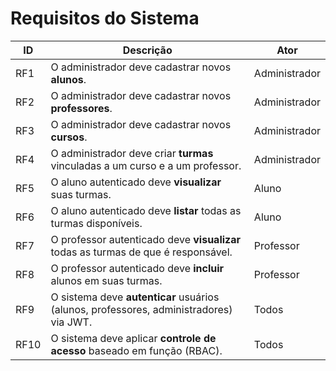 # Requisitos do Sistema

| ID   | Descrição                                                                              | Ator          |
| ---- | -------------------------------------------------------------------------------------- | ------------- |
| RF1  | O administrador deve cadastrar novos **alunos**.                                       | Administrador |
| RF2  | O administrador deve cadastrar novos **professores**.                                  | Administrador |
| RF3  | O administrador deve cadastrar novos **cursos**.                                       | Administrador |
| RF4  | O administrador deve criar **turmas** vinculadas a um curso e a um professor.          | Administrador |
| RF5  | O aluno autenticado deve **visualizar** suas turmas.                                   | Aluno         |
| RF6  | O aluno autenticado deve **listar** todas as turmas disponíveis.                       | Aluno         |
| RF7  | O professor autenticado deve **visualizar** todas as turmas de que é responsável.      | Professor     |
| RF8  | O professor autenticado deve **incluir** alunos em suas turmas.                        | Professor     |
| RF9  | O sistema deve **autenticar** usuários (alunos, professores, administradores) via JWT. | Todos         |
| RF10 | O sistema deve aplicar **controle de acesso** baseado em função (RBAC).                | Todos         |
